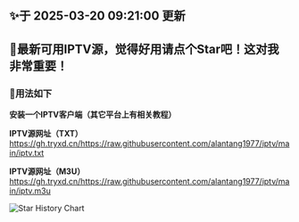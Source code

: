 ## ✨于 2025-03-20 09:21:00 更新
## 🎉最新可用IPTV源，觉得好用请点个Star吧！这对我非常重要！
### 🎈用法如下
**安装一个IPTV客户端（其它平台上有相关教程）**

**IPTV源网址（TXT）** https://gh.tryxd.cn/https://raw.githubusercontent.com/alantang1977/iptv/main/iptv.txt

**IPTV源网址（M3U）** https://gh.tryxd.cn/https://raw.githubusercontent.com/alantang1977/iptv/main/iptv.m3u

![Star History Chart](https://api.star-history.com/svg?repos=alantang1977/iptv)
